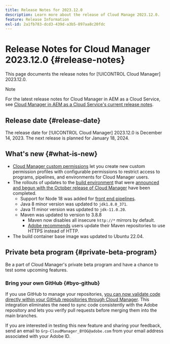 ```yaml
---
title: Release Notes for 2023.12.0
description: Learn more about the release of Cloud Manage 2023.12.0.
feature: Release Information
exl-id: 2a1fb783-dcd3-439d-a3b5-897aa8c20fdc
---
```

# Release Notes for Cloud Manager 2023.12.0 {#release-notes}

This page documents the release notes for [!UICONTROL Cloud Manager] 2023.12.0.

>[!NOTE]
>
>For the latest release notes for Cloud Manager in AEM as a Cloud Service, see [Cloud Manager in AEM as a Cloud Service's current release notes](https://experienceleague.adobe.com/en/docs/experience-manager-cloud-service/content/release-notes/cloud-manager/current).

## Release date {#release-date}

The release date for [!UICONTROL Cloud Manager] 2023.12.0 is December 14, 2023. The next release is planned for January 18, 2024.

## What's new {#what-is-new}

* [Cloud Manager custom permissions](/help/using/custom-permissions.md) let you create new custom permission profiles with configurable permissions to restrict access to programs, pipelines, and environments for Cloud Manager users.
* The rollouts of updates to the [build environment](/help/getting-started/build-environment.md) that were [announced and begun with the October release of Cloud Manager](/help/release-notes/2023/2023-10-0.md) have been completed.
  * Support for Node 18 was added for [front end pipelines](/help/overview/ci-cd-pipelines.md).
  * Java 8 minor version was updated to `jdk1.8.0_371`.
  * Java 11 minor version was updated to `jdk-11.0.20`.
  * Maven was updated to version to 3.8.8
    * Maven now disables all insecure `http://*` mirrors by default.
    * [Adobe recommends](/help/getting-started/build-environment.md#https-maven) users update their Maven repositories to use HTTPS instead of HTTP.
* The build container base image was updated to Ubuntu 22.04.

## Private beta program {#private-beta-program}

Be a part of Cloud Manager's private beta program and have a chance to test some upcoming features.

### Bring your own GitHub {#byo-github}

If you use GitHub to manage your repositories, [you can now validate code directly within your GitHub repositories through Cloud Manager](/help/managing-code/private-repositories.md). This integration eliminates the need to sync code consistently with the Adobe repository and lets you verify pull requests before merging them into the main branches.

If you are interested in testing this new feature and sharing your feedback, send an email to `Grp-CloudManager_BYOG@adobe.com` from your email address associated with your Adobe ID.

